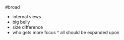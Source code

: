 #broad
- internal views
- big belly
- size difference
- who gets more focus
^ all should be expanded upon